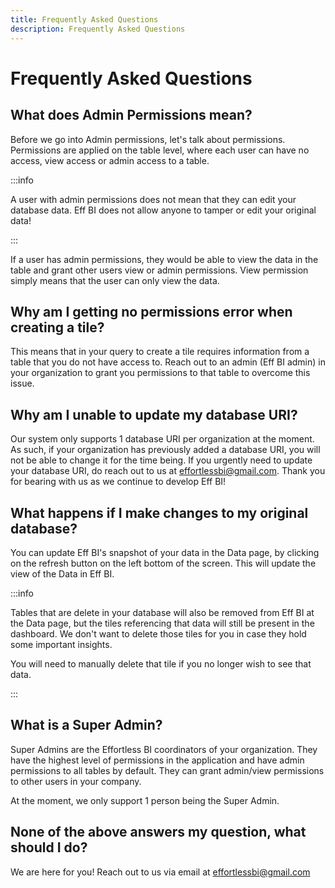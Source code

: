 ```yaml
---
title: Frequently Asked Questions
description: Frequently Asked Questions
---
```


# Frequently Asked Questions

## What does Admin Permissions mean?

Before we go into Admin permissions, let's talk about permissions. Permissions are applied on the table level, where each user can have no access, view access or admin access to a table.

:::info

A user with admin permissions does not mean that they can edit your database data. Eff BI does not allow anyone to tamper or edit your original data!

:::

If a user has admin permissions, they would be able to view the data in the table and grant other users view or admin permissions. View permission simply means that the user can only view the data.

## Why am I getting no permissions error when creating a tile?

This means that in your query to create a tile requires information from a table that you do not have access to. Reach out to an admin (Eff BI admin) in your organization to grant you permissions to that table to overcome this issue.

## Why am I unable to update my database URI?

Our system only supports 1 database URI per organization at the moment. As such, if your organization has previously added a database URI, you will not be able to change it for the time being. If you urgently need to update your database URI, do reach out to us at effortlessbi@gmail.com. Thank you for bearing with us as we continue to develop Eff BI!

## What happens if I make changes to my original database?

You can update Eff BI's snapshot of your data in the Data page, by clicking on the refresh button on the left bottom of the screen. This will update the view of the Data in Eff BI.

:::info

Tables that are delete in your database will also be removed from Eff BI at the Data page, but the tiles referencing that data will still be present in the dashboard. We don't want to delete those tiles for you in case they hold some important insights.

You will need to manually delete that tile if you no longer wish to see that data.

:::

## What is a Super Admin?

Super Admins are the Effortless BI coordinators of your organization. They have the highest level of permissions in the application and have admin permissions to all tables by default. They can grant admin/view permissions to other users in your company.

At the moment, we only support 1 person being the Super Admin.

## None of the above answers my question, what should I do?

We are here for you! Reach out to us via email at effortlessbi@gmail.com
